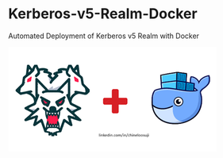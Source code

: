 # Kerberos-v5-Realm-Docker
Automated Deployment of Kerberos v5 Realm with Docker

![Kerberos v5 Realm Docker](images/Kerberos-v5-Realm-Docker.png)

